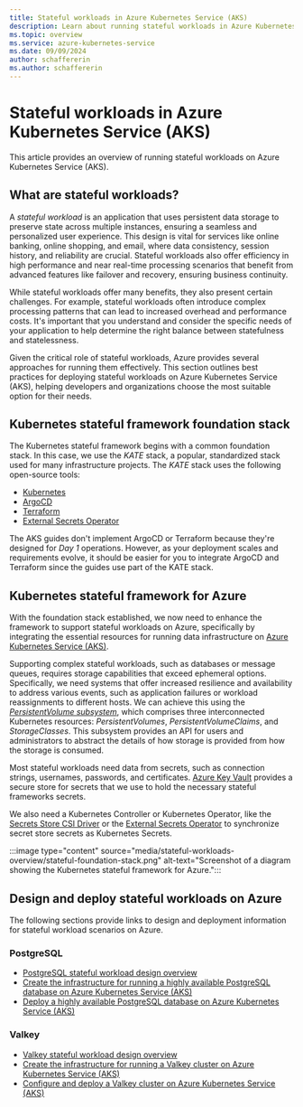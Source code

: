 ```yaml
---
title: Stateful workloads in Azure Kubernetes Service (AKS)
description: Learn about running stateful workloads in Azure Kubernetes Service (AKS).
ms.topic: overview
ms.service: azure-kubernetes-service
ms.date: 09/09/2024
author: schaffererin
ms.author: schaffererin
---
```


# Stateful workloads in Azure Kubernetes Service (AKS)

This article provides an overview of running stateful workloads on Azure Kubernetes Service (AKS).

## What are stateful workloads?

A *stateful workload* is an application that uses persistent data storage to preserve state across multiple instances, ensuring a seamless and personalized user experience. This design is vital for services like online banking, online shopping, and email, where data consistency, session history, and reliability are crucial. Stateful workloads also offer efficiency in high performance and near real-time processing scenarios that benefit from advanced features like failover and recovery, ensuring business continuity.

While stateful workloads offer many benefits, they also present certain challenges. For example, stateful workloads often introduce complex processing patterns that can lead to increased overhead and performance costs. It's important that you understand and consider the specific needs of your application to help determine the right balance between statefulness and statelessness.

Given the critical role of stateful workloads, Azure provides several approaches for running them effectively. This section outlines best practices for deploying stateful workloads on Azure Kubernetes Service (AKS), helping developers and organizations choose the most suitable option for their needs.

## Kubernetes stateful framework foundation stack

The Kubernetes stateful framework begins with a common foundation stack. In this case, we use the *KATE* stack, a popular, standardized stack used for many infrastructure projects. The *KATE* stack uses the following open-source tools:

* [Kubernetes](https://kubernetes.io/)
* [ArgoCD](https://argoproj.github.io/cd)
* [Terraform](https://www.terraform.io/)
* [External Secrets Operator](https://external-secrets.io/latest/)

The AKS guides don't implement ArgoCD or Terraform because they're designed for *Day 1* operations. However, as your deployment scales and requirements evolve, it should be easier for you to integrate ArgoCD and Terraform since the guides use part of the KATE stack.

## Kubernetes stateful framework for Azure

With the foundation stack established, we now need to enhance the framework to support stateful workloads on Azure, specifically by integrating the essential resources for running data infrastructure on [Azure Kubernetes Service (AKS)](what-is-aks.md).

Supporting complex stateful workloads, such as databases or message queues, requires storage capabilities that exceed ephemeral options. Specifically, we need systems that offer increased resilience and availability to address various events, such as application failures or workload reassignments to different hosts. We can achieve this using the [*PersistentVolume subsystem*](https://kubernetes.io/docs/concepts/storage/persistent-volumes/), which comprises three interconnected Kubernetes resources: *PersistentVolumes*, *PersistentVolumeClaims*, and *StorageClasses*. This subsystem provides an API for users and administrators to abstract the details of how storage is provided from how the storage is consumed.

Most stateful workloads need data from secrets, such as connection strings, usernames, passwords, and certificates. [Azure Key Vault](/azure/key-vault/general/overview) provides a secure store for secrets that we use to hold the necessary stateful frameworks secrets.

We also need a Kubernetes Controller or Kubernetes Operator, like the [Secrets Store CSI Driver](https://github.com/kubernetes-sigs/secrets-store-csi-driver) or the [External Secrets Operator](https://external-secrets.io/latest/) to synchronize secret store secrets as Kubernetes Secrets.

:::image type="content" source="media/stateful-workloads-overview/stateful-foundation-stack.png" alt-text="Screenshot of a diagram showing the Kubernetes stateful framework for Azure.":::

## Design and deploy stateful workloads on Azure

The following sections provide links to design and deployment information for stateful workload scenarios on Azure.

### PostgreSQL

* [PostgreSQL stateful workload design overview](postgresql-ha-overview.md)
* [Create the infrastructure for running a highly available PostgreSQL database on Azure Kubernetes Service (AKS)](create-postgresql-ha.md)
* [Deploy a highly available PostgreSQL database on Azure Kubernetes Service (AKS)](deploy-postgresql-ha.md)

### Valkey

* [Valkey stateful workload design overview](valkey-overview.md)
* [Create the infrastructure for running a Valkey cluster on Azure Kubernetes Service (AKS)](create-valkey-infrastructure.md)
* [Configure and deploy a Valkey cluster on Azure Kubernetes Service (AKS)](deploy-valkey-cluster.md)
